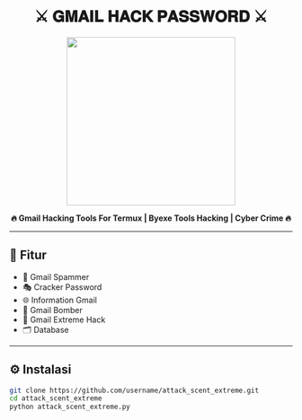 <h1 align="center">
  ⚔️ 𝐆𝐌𝐀𝐈𝐋 𝐇𝐀𝐂𝐊 𝐏𝐀𝐒𝐒𝐖𝐎𝐑𝐃 ⚔️
</h1>

<p align="center">
  <img src="https://media.giphy.com/media/Q8aY5AOu7jzZzMwOgo/giphy.gif" width="300" />
</p>

<p align="center">
  <b>🔥 Gmail Hacking Tools For Termux | Byexe Tools Hacking | Cyber Crime 🔥</b>
</p>

---

## 🧠 Fitur

- 🐉 Gmail Spammer
- 🎭 Cracker Password 
- 🌐 Information Gmail
- 🎇 Gmail Bomber 
- 👾 Gmail Extreme Hack
- 🗂️ Database 

---

## ⚙️ Instalasi

```bash
git clone https://github.com/username/attack_scent_extreme.git
cd attack_scent_extreme
python attack_scent_extreme.py
